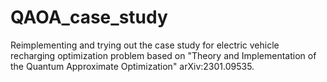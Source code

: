 # QAOA_case_study
Reimplementing and trying out the case study for electric vehicle recharging optimization problem based on "Theory and Implementation of the
Quantum Approximate Optimization" arXiv:2301.09535.
